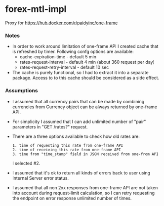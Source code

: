 # forex-mtl-impl

Proxy for https://hub.docker.com/r/paidyinc/one-frame 

### Notes

* In order to work around limitation of one-frame API I created cache that is refreshed by timer. Following confg options are available:
    *  cache-expiration-time - default 5 min
    *  rates-request-interval - default 4 min  (about 360 request per day)
    *  rates-request-retry-interval - default 10 sec
* The cache is purely functional, so I had to extract it into a separate package. Access to to this cache should be considered as a side effect.

### Assumptions

* I assumed that all currency pairs that can be made by combining currencies from Currency object can be always returned by one-frame API.

* For simplicity I assumed that I can add unlimited number of "pair" parameters in 
"GET /rates?" request.

* There are a three options available to check how old rates are:

      1. time of requesting this rate from one-frame API
      2. time of receiving this rate from one-frame API
      3. time from "time_stamp" field in JSON received from one-from API 

    I selected #2.

* I assumed that it's ok to return all kinds of errors back to user using Internal Server error status.

* I assumed that all non 2xx responses from one-frame API are not taken into account during request-limit calculation, so I can retry requesting the endpoint on error response unlimited number of times. 
       
